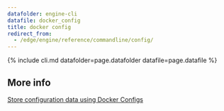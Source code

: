 ```yaml
---
datafolder: engine-cli
datafile: docker_config
title: docker config
redirect_from:
  - /edge/engine/reference/commandline/config/
---
```


<!--
Sorry, but the contents of this page are automatically generated from
Docker's source code. If you want to suggest a change to the text that appears
here, you'll need to find the string by searching this repo:

https://www.github.com/docker/cli
-->

{% include cli.md datafolder=page.datafolder datafile=page.datafile %}

## More info

[Store configuration data using Docker Configs](/engine/swarm/configs.md)
